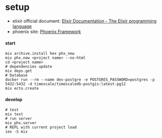 # setup

- elixir official document: [Elixir Documentation - The Elixir programming language](https://elixir-lang.org/docs.html)
- phoenix site: [Phoenix Framework](https://www.phoenixframework.org/)

#### start

```shell
mix archive.install hex phx_new
mix phx.new <project name> --no-html
cd <project name>
# dependencies update
mix deps.get
# Database
docker run --rm --name dev-postgre -e POSTGRES_PASSWORD=postgres -p 5432:5432 -d timescale/timescaledb-postgis:latest-pg12
mix ecto.create
```

#### develop

```shell
# test
mix test
# run server
mix phx.server
# REPL with current project load
iex -S mix
```

